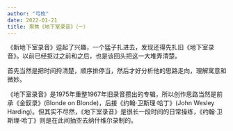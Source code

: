 ```yaml
---
author: "弓枚"
date: 2022-01-21
title: 聚焦《地下室录音》（一）
---
```


《新地下室录音》逗起了兴趣，一个猛子扎进去，发现还得先扎旧《地下室录音》。以前已经抠过之前和之后，也是该回头把这一大堆弄清楚。

首先当然是把时间捋清楚，顺序排停当，然后才好分析他的思路走向，理解寓意和微妙。

《地下室录音》是1975年重整1967年旧录音攒出的专辑，所以创作思路当然是前承《金釵录》(Blonde on Blonde)，后接《约翰·卫斯理·哈丁》(John Wesley Harding)。但其实不尽然，《地下室录音》是很长一段时间的日常操练，《约翰·卫斯理·哈丁》则是在此间抽空去纳什维尔录制的。